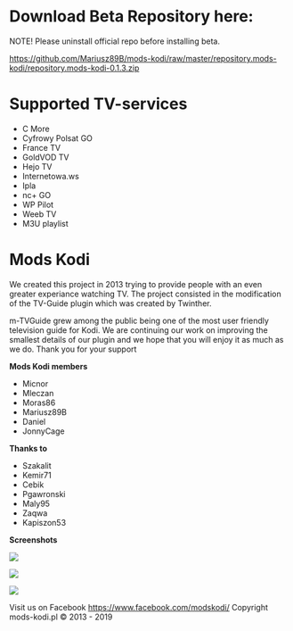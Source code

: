 # Download Beta Repository here:
NOTE! Please uninstall official repo before installing beta.

https://github.com/Mariusz89B/mods-kodi/raw/master/repository.mods-kodi/repository.mods-kodi-0.1.3.zip

# Supported TV-services

* C More
* Cyfrowy Polsat GO
* France TV
* GoldVOD TV
* Hejo TV
* Internetowa.ws
* Ipla
* nc+ GO
* WP Pilot
* Weeb TV
* M3U playlist

# Mods Kodi

We created this project in 2013 trying to provide people with an even greater experiance watching TV. The project consisted in the modification of the TV-Guide plugin which was created by Twinther.

m-TVGuide grew among the public being one of the most user friendly television guide for Kodi. We are continuing our work on improving the smallest details of our plugin and we hope that you will enjoy it as much as we do. Thank you for your support

**Mods Kodi members**
* Micnor
* Mleczan
* Moras86
* Mariusz89B
* Daniel
* JonnyCage

**Thanks to**
* Szakalit
* Kemir71
* Cebik
* Pgawronski
* Maly95
* Zaqwa
* Kapiszon53

**Screenshots**

![](https://i.imgur.com/X3EeCWi.png)

![](https://i.imgur.com/Ply4qZi.png)

![](https://i.imgur.com/ZYa3wyz.png)


Visit us on Facebook https://www.facebook.com/modskodi/ Copyright mods-kodi.pl © 2013 - 2019
